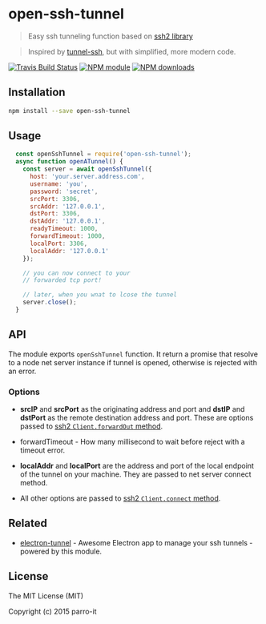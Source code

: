 # open-ssh-tunnel

> Easy ssh tunneling function based on [ssh2 library](https://github.com/mscdex/ssh2)

> Inspired by [tunnel-ssh](https://github.com/Finanzchef24-GmbH/tunnel-ssh), but with simplified, more modern code.

[![Travis Build Status](https://img.shields.io/travis/parro-it/open-ssh-tunnel.svg)](http://travis-ci.org/parro-it/open-ssh-tunnel)
[![NPM module](https://img.shields.io/npm/v/open-ssh-tunnel.svg)](https://npmjs.org/package/open-ssh-tunnel)
[![NPM downloads](https://img.shields.io/npm/dt/open-ssh-tunnel.svg)](https://npmjs.org/package/open-ssh-tunnel)

## Installation

```bash
npm install --save open-ssh-tunnel
```

## Usage

```js
  const openSshTunnel = require('open-ssh-tunnel');
  async function openATunnel() {
    const server = await openSshTunnel({
      host: 'your.server.address.com',
      username: 'you',
      password: 'secret',
      srcPort: 3306,
      srcAddr: '127.0.0.1',
      dstPort: 3306,
      dstAddr: '127.0.0.1',
      readyTimeout: 1000,
      forwardTimeout: 1000,
      localPort: 3306,
      localAddr: '127.0.0.1'
    });

    // you can now connect to your
    // forwarded tcp port!

    // later, when you wnat to lcose the tunnel
    server.close();
  }

```

## API

The module exports `openSshTunnel` function. It return a promise that resolve
to a node net server instance if tunnel is opened, otherwise is rejected with an error.

### Options

* __srcIP__ and __srcPort__ as the originating address and port and __dstIP__ and __dstPort__ as the remote destination address and port. These are options passed to [ssh2 `Client.forwardOut` method](https://github.com/mscdex/ssh2/blob/master/README.md#api).

* forwardTimeout - How many millisecond to wait before reject with a timeout error.

* __localAddr__ and __localPort__ are the address and port of the local endpoint of the tunnel on your machine. They are passed to net server connect method.

* All other options are passed to [ssh2 `Client.connect` method](https://github.com/mscdex/ssh2/blob/master/README.md#api).


## Related

* [electron-tunnel](https://github.com/parro-it/tunnels) - Awesome Electron app to manage your ssh tunnels - powered by this module.



## License

The MIT License (MIT)

Copyright (c) 2015 parro-it
